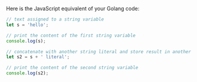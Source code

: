  Here is the JavaScript equivalent of your Golang code:

```JavaScript
// text assigned to a string variable
let s = 'hello';

// print the content of the first string variable
console.log(s);

// concatenate with another string literal and store result in another variable
let s2 = s + ' literal';

// print the content of the second string variable
console.log(s2);
```

